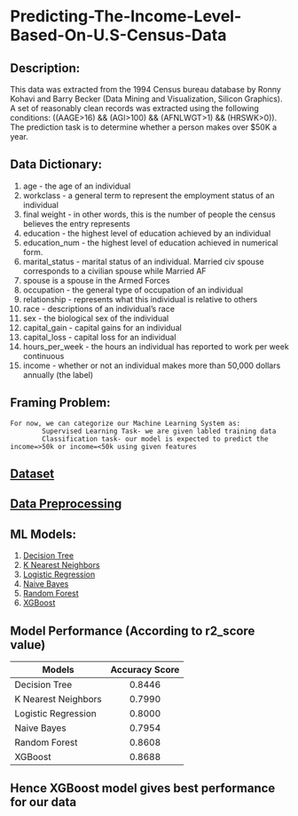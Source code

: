 # Predicting-The-Income-Level-Based-On-U.S-Census-Data


## Description:

This data was extracted from the 1994 Census bureau database by Ronny Kohavi and Barry Becker (Data Mining and Visualization, Silicon Graphics). A set of reasonably clean records was extracted using the following conditions: ((AAGE>16) && (AGI>100) && (AFNLWGT>1) && (HRSWK>0)). The prediction task is to determine whether a person makes over $50K a year.


## Data Dictionary:

1. age - the age of an individual
2. workclass - a general term to represent the employment status of an individual
3. final weight - in other words, this is the number of people the census believes the entry represents
4. education - the highest level of education achieved by an individual
5. education_num - the highest level of education achieved in numerical form.
6. marital_status - marital status of an individual. Married civ spouse corresponds to a civilian spouse while Married AF
7. spouse is a spouse in the Armed Forces
8. occupation - the general type of occupation of an individual
9. relationship - represents what this individual is relative to others
10. race - descriptions of an individual’s race
11. sex - the biological sex of the individual
12. capital_gain - capital gains for an individual
13. capital_loss - capital loss for an individual
14. hours_per_week - the hours an individual has reported to work per week continuous
15. income - whether or not an individual makes more than 50,000 dollars annually (the label)


## Framing Problem:

    For now, we can categorize our Machine Learning System as:
            Supervised Learning Task- we are given labled training data
            Classification task- our model is expected to predict the income=>50k or income=<50k using given features
            
## [Dataset](https://github.com/pawaderahul/Predicting-The-Income-Level-Based-On-U.S-Census-Data/blob/main/adult.csv)
            
## [Data Preprocessing](https://github.com/pawaderahul/Predicting-The-Income-Level-Based-On-U.S-Census-Data/blob/main/DataPreprocessing.ipynb)
            
## ML Models:
1. [Decision Tree](https://github.com/pawaderahul/Predicting-The-Income-Level-Based-On-U.S-Census-Data/blob/main/DecisionTree.ipynb)
2. [K Nearest Neighbors](https://github.com/pawaderahul/Predicting-The-Income-Level-Based-On-U.S-Census-Data/blob/main/KNN.ipynb)
3. [Logistic Regression](https://github.com/pawaderahul/Predicting-The-Income-Level-Based-On-U.S-Census-Data/blob/main/LogisticRegression.ipynb)
4. [Naive Bayes](https://github.com/pawaderahul/Predicting-The-Income-Level-Based-On-U.S-Census-Data/blob/main/NaiveBayes.ipynb)
5. [Random Forest](https://github.com/pawaderahul/Predicting-The-Income-Level-Based-On-U.S-Census-Data/blob/main/RandomForest.ipynb)
6. [XGBoost](https://github.com/pawaderahul/Predicting-The-Income-Level-Based-On-U.S-Census-Data/blob/main/XGBoost.ipynb)

## Model Performance (According to r2_score value)
| Models             | Accuracy Score       | 
| ------------------ |:--------------------:|
| Decision Tree      | 0.8446               |
| K Nearest Neighbors| 0.7990               |     
| Logistic Regression| 0.8000               |
| Naive Bayes        | 0.7954               |
| Random Forest      | 0.8608               |
| XGBoost            | 0.8688               |

## Hence XGBoost model gives best performance for our data

